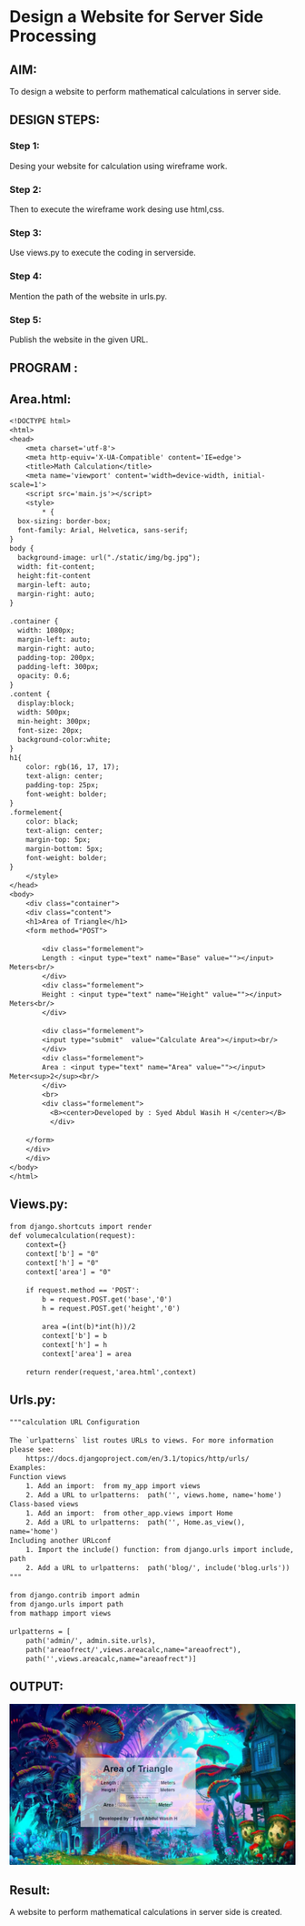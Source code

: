 # Design a Website for Server Side Processing

## AIM:
To design a website to perform mathematical calculations in server side.

## DESIGN STEPS:

### Step 1:
Desing your website for calculation using wireframe work.
### Step 2:
Then to execute the wireframe work desing use html,css.
### Step 3:
Use views.py to execute the coding in serverside.
### Step 4:
Mention the path of the website in urls.py.
### Step 5:
Publish the website in the given URL.

## PROGRAM :

## Area.html:
~~~
<!DOCTYPE html>
<html>
<head>
    <meta charset='utf-8'>
    <meta http-equiv='X-UA-Compatible' content='IE=edge'>
    <title>Math Calculation</title>
    <meta name='viewport' content='width=device-width, initial-scale=1'>
    <script src='main.js'></script>
    <style>
        * {
  box-sizing: border-box;
  font-family: Arial, Helvetica, sans-serif;
}
body {
  background-image: url("./static/img/bg.jpg");
  width: fit-content;
  height:fit-content
  margin-left: auto;
  margin-right: auto;
}

.container {
  width: 1080px;
  margin-left: auto;
  margin-right: auto;
  padding-top: 200px;
  padding-left: 300px;
  opacity: 0.6;
}
.content {
  display:block;
  width: 500px;
  min-height: 300px;
  font-size: 20px;
  background-color:white;
}
h1{
    color: rgb(16, 17, 17);
    text-align: center;
    padding-top: 25px;
    font-weight: bolder;
}
.formelement{
    color: black;
    text-align: center;
    margin-top: 5px;
    margin-bottom: 5px;
    font-weight: bolder;
}
    </style>
</head>
<body>
    <div class="container">
    <div class="content">
    <h1>Area of Triangle</h1>
    <form method="POST">
        
        <div class="formelement">
        Length : <input type="text" name="Base" value=""></input> Meters<br/>
        </div>
        <div class="formelement">
        Height : <input type="text" name="Height" value=""></input> Meters<br/>
        </div>
        
        <div class="formelement">
        <input type="submit"  value="Calculate Area"></input><br/>
        </div>
        <div class="formelement">
        Area : <input type="text" name="Area" value=""></input> Meter<sup>2</sup><br/>
        </div>
        <br>
        <div class="formelement">
          <B><center>Developed by : Syed Abdul Wasih H </center></B> 
          </div>
    
    </form>
    </div>
    </div>
</body>
</html>
~~~
## Views.py:
~~~
from django.shortcuts import render
def volumecalculation(request):
    context={}
    context['b'] = "0"
    context['h'] = "0"
    context['area'] = "0"
    
    if request.method == 'POST':
        b = request.POST.get('base','0')
        h = request.POST.get('height','0')
        
        area =(int(b)*int(h))/2
        context['b'] = b
        context['h'] = h
        context['area'] = area
  
    return render(request,'area.html',context)
~~~
## Urls.py:
~~~
"""calculation URL Configuration

The `urlpatterns` list routes URLs to views. For more information please see:
    https://docs.djangoproject.com/en/3.1/topics/http/urls/
Examples:
Function views
    1. Add an import:  from my_app import views
    2. Add a URL to urlpatterns:  path('', views.home, name='home')
Class-based views
    1. Add an import:  from other_app.views import Home
    2. Add a URL to urlpatterns:  path('', Home.as_view(), name='home')
Including another URLconf
    1. Import the include() function: from django.urls import include, path
    2. Add a URL to urlpatterns:  path('blog/', include('blog.urls'))
"""

from django.contrib import admin
from django.urls import path
from mathapp import views

urlpatterns = [
    path('admin/', admin.site.urls),
    path('areaofrect/',views.areacalc,name="areaofrect"),
    path('',views.areacalc,name="areaofrect")]

~~~

## OUTPUT:
![Output](1.png)

## Result:
A website to perform mathematical calculations in server side is created.